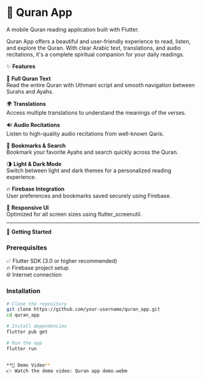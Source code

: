 # 📖 Quran App
A mobile Quran reading application built with Flutter.

Quran App offers a beautiful and user-friendly experience to read, listen, and explore the Quran. With clear Arabic text, translations, and audio recitations, it's a complete spiritual companion for your daily readings.

✨ **Features**

📖 **Full Quran Text**  
Read the entire Quran with Uthmani script and smooth navigation between Surahs and Ayahs.

🌍 **Translations**  
Access multiple translations to understand the meanings of the verses.

🔊 **Audio Recitations**  
Listen to high-quality audio recitations from well-known Qaris.

🔖 **Bookmarks & Search**  
Bookmark your favorite Ayahs and search quickly across the Quran.

🌗 **Light & Dark Mode**  
Switch between light and dark themes for a personalized reading experience.

🔥 **Firebase Integration**  
User preferences and bookmarks saved securely using Firebase.

📱 **Responsive UI**  
Optimized for all screen sizes using flutter_screenutil.

---

🚀 **Getting Started**

### Prerequisites
✅ Flutter SDK (3.0 or higher recommended)  
🔥 Firebase project setup  
🌐 Internet connection  

### Installation
```bash
# Clone the repository
git clone https://github.com/your-username/quran_app.git
cd quran_app

# Install dependencies
flutter pub get

# Run the app
flutter run


**🎥 Demo Video**
👉 Watch the demo video: Quran app demo.webm
